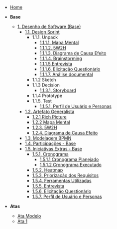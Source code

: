 <!-- docs/_sidebar.md -->

- [Home](./)

- **Base**
  - [1. Desenho de Software (Base)](./Base/1.Base.md)
    - [1.1. Design Sprint](./Base/1.1.DesignSprint.md)
      - 1.1.1. Unpack
        - [1.1.1.1. Mapa Mental](./Base/1.1.1.1.MapaMental.md.md)
        - [1.1.1.2. 5W2H](./Base/5w2h.md)
        - [1.1.1.3. Diagrama de Causa Efeito](./Base/1.1.1.3.DiagramaCausaEfeito.md)
        - [1.1.1.4. Brainstorming](./Base/1.1.1.4.Brainstorming.md)
        - [1.1.1.5 Entrevista](./Base/1.1.5.1.Entrevista.md)
        - [1.1.1.6. Elicitação Questionário](./Base/1.1.5.2.Questionario.md)
        - [1.1.1.7. Análise documental](./Base/1.1.1.7.AnaliseDocumental.md)
      - 1.1.2 Sketch
      - 1.1.3 Decision
        - [1.1.3.1. Storyboard](./Base/1.1.3.1.Storyboard.md)
      - 1.1.4 Prototype
      - 1.1.5. Test
        - [1.1.5.1. Perfil de Usuário e Personas](./Base/1.1.5.1.PerfilDeUsuarioEPersonas.md)
    - [1.2. Artefato Generalista](./Base/1.2.ArtefatoGeneralista.md)
      - [1.2.1 Rich Picture](./Base/RPs/richpictures.md)
      - [1.2.2 Mapa Mental](./Base/1.1.1.1.MapaMental.md.md)
      - [1.2.3. 5W2H](./Base/5w2h.md)
      - [1.2.4. Diagrama de Causa Efeito](./Base/1.1.1.3.DiagramaCausaEfeito.md)
    - [1.3. Modelagem BPMN](./Base/1.3.ModelagemBPMN.md)
    - [1.4. Participações - Base](./Base/1.4.ParticipacoesBase.md)
    - [1.5. Iniciativas Extras - Base](./Base/1.5.IniciativasExtras.md)
      - [1.5.1. Cronograma](./Base/1.5.1.Cronograma.md)
        - [1.5.1.1 Cronograma Planejado](./Base/1.5.1.1.CronogramaPlanejado.md)
        - [1.5.1.2 Cronograma Executado](./Base/1.5.1.2.CronogramaExecutado.md)
      - [1.5.2. Heatmap](./Base/1.5.2.Heatmap.md)
      - [1.5.3. Priorização dos Requisitos](./Base/1.5.3.PriorizacaoMosCoW.md)
      - [1.5.4. Ferramentas Utilizadas](./Base/1.5.3.FerramentasUtilizadas.md)
      - [1.5.5. Entrevista](./Base/1.1.5.1.Entrevista.md)
      - [1.5.6. Elicitação Questionário](./Base/1.1.5.2.Questionario.md)
      - [1.5.7. Perfil de Usuário e Personas](./Base/1.1.5.1.PerfilDeUsuarioEPersonas.md)

- **Atas**
  - [Ata Modelo](./Base/Atas/ataModelo.md)
  - [Ata 1](./Base/Atas/ata01.md)
